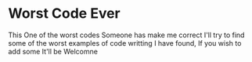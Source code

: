 # Worst Code Ever
This One of the worst codes Someone has make me correct
I'll try to find some of the worst examples of code writting I have found, If you wish to add some It'll be Welcomne

